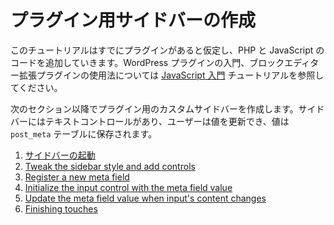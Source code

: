 <!-- 
# Creating a Sidebar for Your Plugin
 -->
# プラグイン用サイドバーの作成

<!-- 
This tutorial starts with you having an existing plugin setup and ready to add PHP and JavaScript code. Please, refer to [Getting started with JavaScript](/docs/designers-developers/developers/tutorials/javascript/) tutorial for an introduction to WordPress plugins and how to use JavaScript to extend the block editor.

 In the next sections, you're going to create a custom sidebar for a plugin that contains a text control so the user can update a value that is stored in the `post_meta` table.
 -->
このチュートリアルはすでにプラグインがあると仮定し、PHP と JavaScript のコードを追加していきます。WordPress プラグインの入門、ブロックエディター拡張プラグインの使用法については [JavaScript 入門](https://ja.wordpress.org/team/handbook/block-editor/tutorials/javascript/) チュートリアルを参照してください。

次のセクション以降でプラグイン用のカスタムサイドバーを作成します。サイドバーにはテキストコントロールがあり、ユーザーは値を更新でき、値は `post_meta` テーブルに保存されます。

<!-- 
1. [Get a sidebar up and running](/docs/designers-developers/developers/tutorials/sidebar-tutorial/plugin-sidebar-1-up-and-running.md)
2. [Tweak the sidebar style and add controls](/docs/designers-developers/developers/tutorials/sidebar-tutorial/plugin-sidebar-2-styles-and-controls.md)
3. [Register a new meta field](/docs/designers-developers/developers/tutorials/sidebar-tutorial/plugin-sidebar-3-register-meta.md)
4. [Initialize the input control with the meta field value](/docs/designers-developers/developers/tutorials/sidebar-tutorial/plugin-sidebar-4-initialize-input.md)
5. [Update the meta field value when input's content changes](/docs/designers-developers/developers/tutorials/sidebar-tutorial/plugin-sidebar-5-update-meta.md)
6. [Finishing touches](/docs/designers-developers/developers/tutorials/sidebar-tutorial/plugin-sidebar-6-finishing-touches.md)
 -->

1. [サイドバーの起動](https://ja.wordpress.org/team/handbook/block-editor/tutorials/plugin-sidebar-0/plugin-sidebar-1-up-and-running/)
2. [Tweak the sidebar style and add controls](https://developer.wordpress.org/block-editor/designers-developers/developers/tutorials/sidebar-tutorial/plugin-sidebar-2-styles-and-controls/)
3. [Register a new meta field](https://developer.wordpress.org/block-editor/designers-developers/developers/tutorials/sidebar-tutorial/plugin-sidebar-3-register-meta/)
4. [Initialize the input control with the meta field value](https://developer.wordpress.org/block-editor/designers-developers/developers/tutorials/sidebar-tutorial/plugin-sidebar-4-initialize-input/)
5. [Update the meta field value when input's content changes](https://developer.wordpress.org/block-editor/designers-developers/developers/tutorials/sidebar-tutorial/plugin-sidebar-5-update-meta/)
6. [Finishing touches](https://developer.wordpress.org/block-editor/designers-developers/developers/tutorials/sidebar-tutorial/plugin-sidebar-6-finishing-touches/)
